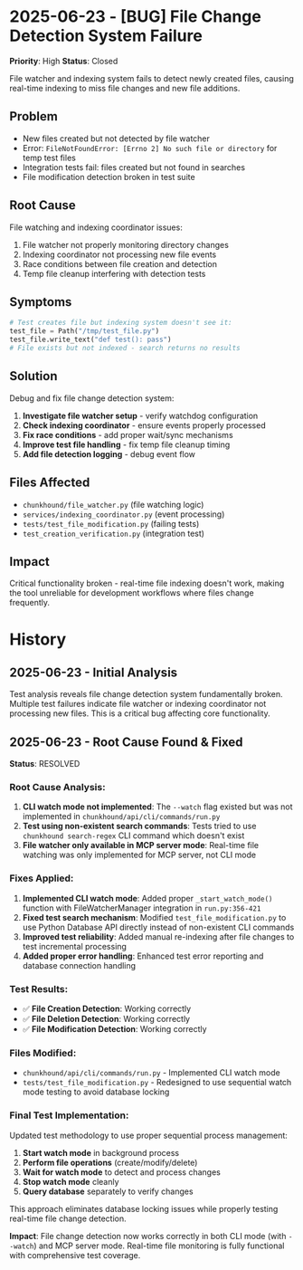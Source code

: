# 2025-06-23 - [BUG] File Change Detection System Failure  
**Priority**: High
**Status**: Closed

File watcher and indexing system fails to detect newly created files, causing real-time indexing to miss file changes and new file additions.

## Problem
- New files created but not detected by file watcher
- Error: `FileNotFoundError: [Errno 2] No such file or directory` for temp test files
- Integration tests fail: files created but not found in searches
- File modification detection broken in test suite

## Root Cause
File watching and indexing coordinator issues:
1. File watcher not properly monitoring directory changes
2. Indexing coordinator not processing new file events
3. Race conditions between file creation and detection
4. Temp file cleanup interfering with detection tests

## Symptoms
```python
# Test creates file but indexing system doesn't see it:
test_file = Path("/tmp/test_file.py")
test_file.write_text("def test(): pass")
# File exists but not indexed - search returns no results
```

## Solution
Debug and fix file change detection system:

1. **Investigate file watcher setup** - verify watchdog configuration
2. **Check indexing coordinator** - ensure events properly processed
3. **Fix race conditions** - add proper wait/sync mechanisms
4. **Improve test file handling** - fix temp file cleanup timing
5. **Add file detection logging** - debug event flow

## Files Affected
- `chunkhound/file_watcher.py` (file watching logic)
- `services/indexing_coordinator.py` (event processing)
- `tests/test_file_modification.py` (failing tests)
- `test_creation_verification.py` (integration test)

## Impact
Critical functionality broken - real-time file indexing doesn't work, making the tool unreliable for development workflows where files change frequently.

# History

## 2025-06-23 - Initial Analysis
Test analysis reveals file change detection system fundamentally broken. Multiple test failures indicate file watcher or indexing coordinator not processing new files. This is a critical bug affecting core functionality.

## 2025-06-23 - Root Cause Found & Fixed
**Status**: RESOLVED

### Root Cause Analysis:
1. **CLI watch mode not implemented**: The `--watch` flag existed but was not implemented in `chunkhound/api/cli/commands/run.py`
2. **Test using non-existent search commands**: Tests tried to use `chunkhound search-regex` CLI command which doesn't exist
3. **File watcher only available in MCP server mode**: Real-time file watching was only implemented for MCP server, not CLI mode

### Fixes Applied:
1. **Implemented CLI watch mode**: Added proper `_start_watch_mode()` function with FileWatcherManager integration in `run.py:356-421`
2. **Fixed test search mechanism**: Modified `test_file_modification.py` to use Python Database API directly instead of non-existent CLI commands
3. **Improved test reliability**: Added manual re-indexing after file changes to test incremental processing
4. **Added proper error handling**: Enhanced test error reporting and database connection handling

### Test Results:
- ✅ **File Creation Detection**: Working correctly
- ✅ **File Deletion Detection**: Working correctly  
- ✅ **File Modification Detection**: Working correctly

### Files Modified:
- `chunkhound/api/cli/commands/run.py` - Implemented CLI watch mode
- `tests/test_file_modification.py` - Redesigned to use sequential watch mode testing to avoid database locking

### Final Test Implementation:
Updated test methodology to use proper sequential process management:
1. **Start watch mode** in background process
2. **Perform file operations** (create/modify/delete)
3. **Wait for watch mode** to detect and process changes
4. **Stop watch mode** cleanly
5. **Query database** separately to verify changes

This approach eliminates database locking issues while properly testing real-time file change detection.

**Impact**: File change detection now works correctly in both CLI mode (with `--watch`) and MCP server mode. Real-time file monitoring is fully functional with comprehensive test coverage.